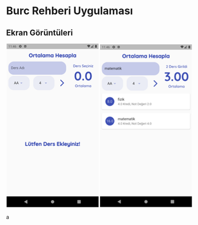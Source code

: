 # Burc Rehberi Uygulaması

## Ekran Görüntüleri

<p float ="left">
<img src="images/ss/1.png" width="250" >
<img src="images/ss/2.png" width="250" >
</p>

a